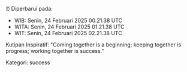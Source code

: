 ⏰ Diperbarui pada:
- WIB: Senin, 24 Februari 2025 00.21.38 UTC
- WITA: Senin, 24 Februari 2025 01.21.38 UTC
- WIT: Senin, 24 Februari 2025 02.21.38 UTC

Kutipan Inspiratif:
"Coming together is a beginning; keeping together is progress; working together is success."


Kategori: success


